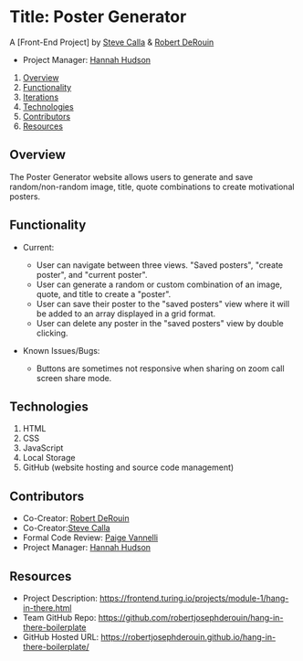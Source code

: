 # Title: Poster Generator

A [Front-End Project] by [Steve Calla](https://github.com/stevecalla) & [Robert DeRouin](https://github.com/robertjosephderouin)

* Project Manager: [Hannah Hudson](https://github.com/hannahhch)

1. [Overview](#overview)
2. [Functionality](#functionality)
3. [Iterations](#iterations)
4. [Technologies](#technologies)
5. [Contributors](#contributors)
6. [Resources](#resources)

## Overview

The Poster Generator website allows users to generate and save random/non-random image, title, quote combinations to create motivational posters.  

## Functionality

* Current:
  * User can navigate between three views. "Saved posters", "create poster", and "current poster".
  * User can generate a random or custom combination of an image, quote, and title to create a "poster".
  * User can save their poster to the "saved posters" view where it will be added to an array displayed in a grid format.
  * User can delete any poster in the "saved posters" view by double clicking.

* Known Issues/Bugs:
  * Buttons are sometimes not responsive when sharing on zoom call screen share mode.

## Technologies

1. HTML
2. CSS
3. JavaScript
4. Local Storage
5. GitHub (website hosting and source code management)

## Contributors

* Co-Creator: [Robert DeRouin](https://github.com/robertjosephderouin)
* Co-Creator:[Steve Calla](https://github.com/stevecalla)
* Formal Code Review: [Paige Vannelli](https://github.com/PaigeVannelli/PaigeVannelli)
* Project Manager: [Hannah Hudson](https://github.com/hannahhch)

## Resources
* Project Description: https://frontend.turing.io/projects/module-1/hang-in-there.html
* Team GitHub Repo: https://github.com/robertjosephderouin/hang-in-there-boilerplate
* GitHub Hosted URL: https://robertjosephderouin.github.io/hang-in-there-boilerplate/
